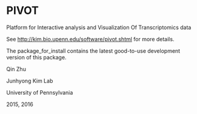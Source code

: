 # PIVOT
Platform for Interactive analysis and Visualization Of Transcriptomics data

See http://kim.bio.upenn.edu/software/pivot.shtml for more details.

The package_for_install contains the latest good-to-use development version of this package. 


Qin Zhu

Junhyong Kim Lab

University of Pennsylvania

2015, 2016
